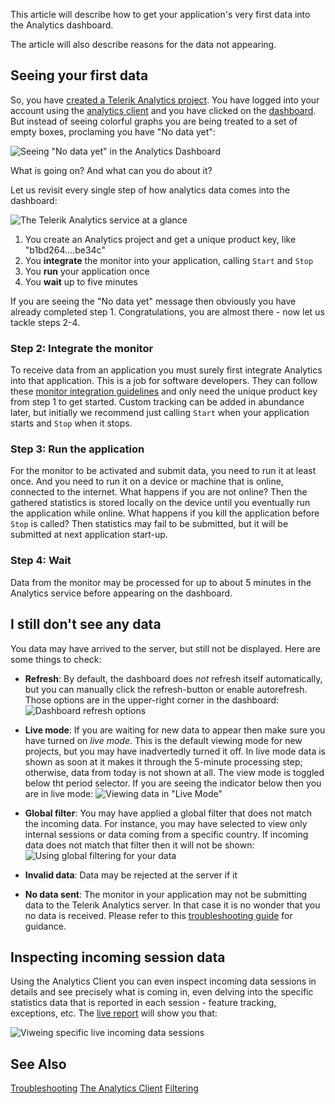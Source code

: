 <!--
title: Your First Data
meta_title: Your First Data | Getting Started | Telerik Analytics
slug: getting-started-your-first-data
tags: Features, Application Analytics, Feature Tracking, Feature Usage
publish: true
-->

This article will describe how to get your application's very first data into the Analytics dashboard.

The article will also describe reasons for the data not appearing.

## Seeing your first data

So, you have [created a Telerik Analytics project]({{slug:getting-started-your-application}}). You have logged into your account using the [analytics client]({{slug:client-introduction}}) and you have clicked on the [dashboard]({{slug:client-reports-dashboard}}). But instead of seeing colorful graphs you are being treated to a set of empty boxes, proclaming you have "No data yet":

![Seeing "No data yet" in the Analytics Dashboard](images/your-first-data-no-data.png)
<!-- https://docs.google.com/a/linkage.dk/drawings/d/1nvkPHRTwz9pbNMS2Pu9TAeezBTFD6xSBEmVhCCJIuGs/edit -->

What is going on? And what can you do about it?

Let us revisit every single step of how analytics data comes into the dashboard:

![The Telerik Analytics service at a glance](images/analytics-overview.png)

1. You create an Analytics project and get a unique product key, like "b1bd264....be34c"
2. You **integrate** the monitor into your application, calling `Start` and `Stop`
3. You **run** your application once
4. You **wait** up to five minutes

If you are seeing the "No data yet" message then obviously you have already completed step 1. Congratulations, you are almost there - now let us tackle steps 2-4.

### Step 2: Integrate the monitor

To receive data from an application you must surely first integrate Analytics into that application. This is a job for software developers. They can follow these [monitor integration guidelines]({{slug:integration-introduction}}) and only need the unique product key from step 1 to get started. Custom tracking can be added in abundance later, but initially we recommend just calling `Start` when your application starts and `Stop` when it stops.

### Step 3: Run the application

For the monitor to be activated and submit data, you need to run it at least once. And you need to run it on a device or machine that is online, connected to the internet. What happens if you are not online? Then the gathered statistics is stored locally on the device until you eventually run the application while online. What happens if you kill the application before `Stop` is called? Then statistics may fail to be submitted, but it will be submitted at next application start-up.

### Step 4: Wait

Data from the monitor may be processed for up to about 5 minutes in the Analytics service before appearing on the dashboard.

## I still don't see any data

You data may have arrived to the server, but still not be displayed. Here are some things to check:

* **Refresh**: By default, the dashboard does *not* refresh itself automatically, but you can manually click the refresh-button or enable autorefresh. Those options are in the upper-right corner in the dashboard:
![Dashboard refresh options](images/dashboard-refresh-options.png)

* **Live mode**: If you are waiting for new data to appear then make sure you have turned on *live mode*. This is the default viewing mode for new projects, but you may have inadvertedly turned it off. In live mode data is shown as soon at it makes it through the 5-minute processing step; otherwise, data from today is not shown at all. The view mode is toggled below tht period selector. If you are seeing the indicator below then you are in live mode:
![Viewing data in "Live Mode"](images/your-first-data-live-mode.png)

* **Global filter**: You may have applied a global filter that does not match the incoming data. For instance, you may have selected to view only internal sessions or data coming from a specific country. If incoming data does not match that filter then it will not be shown:
![Using global filtering for your data](images/your-first-data-filtering.png)

* **Invalid data**: Data may be rejected at the server if it 

* **No data sent**: The monitor in your application may not be submitting data to the Telerik Analytics server. In that case it is no wonder that you no data is received. Please refer to this [troubleshooting guide]({{slug:integration-troubleshooting-introduction}}) for guidance.


## Inspecting incoming session data

Using the Analytics Client you can even inspect incoming data sessions in details and see precisely what is coming in, even delving into the specific statistics data that is reported in each session - feature tracking, exceptions, etc. The [live report]({{slug:client-reports-live}}) will show you that:

![Viweing specific live incoming data sessions](images/your-first-data-live-report.png)


## See Also
[Troubleshooting]({{slug:integration-troubleshooting-introduction}})
[The Analytics Client]({{slug:client-introduction}})
[Filtering]({{slug:client-filtering-introduction}})